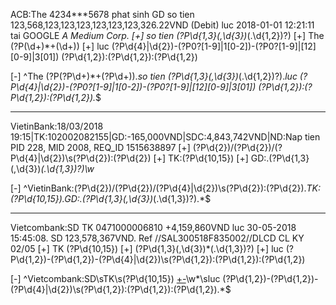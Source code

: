 ACB:The 4234***5678 phat sinh GD so tien 123,568,123,123,123,123,123,123,326.22VND (Debit) luc 2018-01-01 12:21:11 tai GOOGLE *A Medium Corp.
[+] so tien (?P<sotien>\d{1,3}(,\d{3})*(\.\d{1,2})?)
[+] The (?P<stk>(\d+)\*+(\d+))
[+] luc (?P<nam>\d{4}|\d{2})-(?P<thang>0?[1-9]|1[0-2])-(?P<ngay>0?[1-9]|[12][0-9]|3[01]) (?P<hour>\d{1,2}):(?P<minute>\d{1,2}):(?P<giay>\d{1,2})

[-] ^The (?P<stk>(?P<prestk>\d+)\*+(?P<poststk>\d+)).*so tien (?P<sotien>\d{1,3}(,\d{3})*(\.\d{1,2})?).*luc (?P<nam>\d{4}|\d{2})-(?P<thang>0?[1-9]|1[0-2])-(?P<ngay>0?[1-9]|[12][0-9]|3[01]) (?P<gio>\d{1,2}):(?P<phut>\d{1,2}):(?P<giay>\d{1,2}).*$

-----------------------------------------------------------------------------------------------------------------

VietinBank:18/03/2018 19:15|TK:102002082155|GD:-165,000VND|SDC:4,843,742VND|ND:Nap tien PID 228, MID 2008, REQ_ID 1515638897
[+] (?P<ngay>\d{2})\/(?P<thang>\d{2})\/(?P<nam>\d{4}|\d{2})\s(?P<gio>\d{2}):(?P<phut>\d{2})
[+] TK:(?P<stk>\d{10,15})
[+] GD:.(?P<sotien>\d{1,3}(,\d{3})*(\.\d{1,3})?)\w*

[-] ^VietinBank:(?P<ngay>\d{2})\/(?P<thang>\d{2})\/(?P<nam>\d{4}|\d{2})\s(?P<gio>\d{2}):(?P<phut>\d{2}).*TK:(?P<stk>\d{10,15}).GD:.(?P<sotien>\d{1,3}(,\d{3})*(\.\d{1,3})?).*$ 

-----------------------------------------------------------------------------------------------------------------

Vietcombank:SD TK 0471000006810 +4,159,860VND luc 30-05-2018 15:45:08. SD 123,578,367VND. Ref //SAL300518F835002//DLCD CL KY 02/05
[+] TK (?P<stk>\d{10,15})
[+] (?P<sotien>\d{1,3}(,\d{3})*(\.\d{1,3})?)
[+] luc (?P<ngay>\d{1,2})-(?P<thang>\d{1,2})-(?P<nam>\d{4}|\d{2})\s(?P<gio>\d{1,2}):(?P<phut>\d{1,2}):(?P<giay>\d{1,2})

[-] ^Vietcombank:SD\sTK\s(?P<stk>\d{10,15}) [+-](?P<sotien>\d{1,3}(,\d{3})*(\.\d{1,3})?)\w*\sluc (?P<ngay>\d{1,2})-(?P<thang>\d{1,2})-(?P<nam>\d{4}|\d{2})\s(?P<gio>\d{1,2}):(?P<phut>\d{1,2}):(?P<giay>\d{1,2}).*$